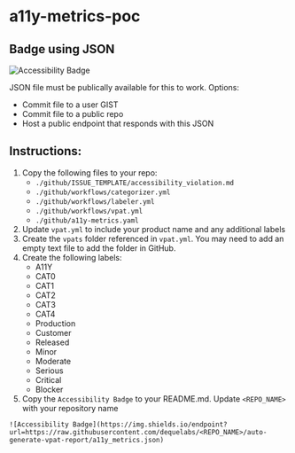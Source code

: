 # a11y-metrics-poc

## Badge using JSON

![Accessibility Badge](https://img.shields.io/endpoint?url=https://raw.githubusercontent.com/dequelabs/a11y-metrics-poc/auto-generate-vpat-report/a11y_metrics.json)

JSON file must be publically available for this to work. Options: 
* Commit file to a user GIST
* Commit file to a public repo
* Host a public endpoint that responds with this JSON

## Instructions:

1. Copy the following files to your repo:
    * `./github/ISSUE_TEMPLATE/accessibility_violation.md`
    * `./github/workflows/categorizer.yml`
    * `./github/workflows/labeler.yml`
    * `./github/workflows/vpat.yml`
    * `./github/a11y-metrics.yaml`
2. Update `vpat.yml` to include your product name and any additional labels
3. Create the `vpats` folder referenced in `vpat.yml`. You may need to add an empty text file to add the folder in GitHub.
4. Create the following labels:
    * A11Y
    * CAT0
    * CAT1
    * CAT2
    * CAT3
    * CAT4
    * Production
    * Customer
    * Released
    * Minor
    * Moderate
    * Serious
    * Critical
    * Blocker
5. Copy the `Accessibility Badge` to your README.md. Update `<REPO_NAME>` with your repository name
```
![Accessibility Badge](https://img.shields.io/endpoint?url=https://raw.githubusercontent.com/dequelabs/<REPO_NAME>/auto-generate-vpat-report/a11y_metrics.json)
```
